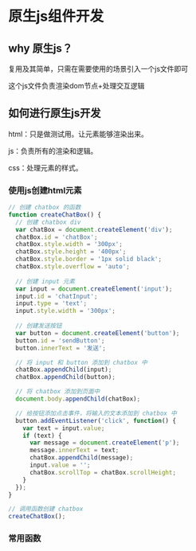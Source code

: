 # 原生js组件开发

## why 原生js？

复用及其简单，只需在需要使用的场景引入一个js文件即可

这个js文件负责渲染dom节点+处理交互逻辑

## 如何进行原生js开发

html：只是做测试用。让元素能够渲染出来。

js：负责所有的渲染和逻辑。

css：处理元素的样式。

### 使用js创建html元素

```js
// 创建 chatbox 的函数
function createChatBox() {
  // 创建 chatbox div
  var chatBox = document.createElement('div');
  chatBox.id = 'chatBox';
  chatBox.style.width = '300px';
  chatBox.style.height = '400px';
  chatBox.style.border = '1px solid black';
  chatBox.style.overflow = 'auto';
  
  // 创建 input 元素
  var input = document.createElement('input');
  input.id = 'chatInput';
  input.type = 'text';
  input.style.width = '300px';
  
  // 创建发送按钮
  var button = document.createElement('button');
  button.id = 'sendButton';
  button.innerText = '发送';

  // 将 input 和 button 添加到 chatbox 中
  chatBox.appendChild(input);
  chatBox.appendChild(button);

  // 将 chatbox 添加到页面中
  document.body.appendChild(chatBox);

  // 给按钮添加点击事件，将输入的文本添加到 chatbox 中
  button.addEventListener('click', function() {
    var text = input.value;
    if (text) {
      var message = document.createElement('p');
      message.innerText = text;
      chatBox.appendChild(message);
      input.value = '';
      chatBox.scrollTop = chatBox.scrollHeight;
    }
  });
}

// 调用函数创建 chatbox
createChatBox();

```

### 常用函数

```

```







